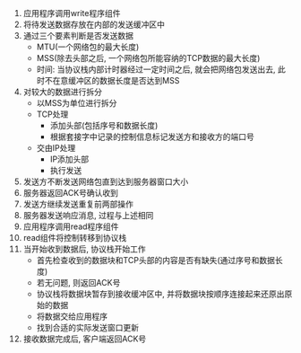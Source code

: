 1. 应用程序调用write程序组件
2. 将待发送数据存放在内部的发送缓冲区中
3. 通过三个要素判断是否发送数据
    * MTU(一个网络包的最大长度)
    * MSS(除去头部之后, 一个网络包所能容纳的TCP数据的最大长度)
    * 时间: 当协议栈内部计时器经过一定时间之后, 就会把网络包发送出去, 此时不在意缓冲区的数据长度是否达到MSS
4. 对较大的数据进行拆分
    * 以MSS为单位进行拆分
    * TCP处理
        * 添加头部(包括序号和数据长度)
        * 根据套接字中记录的控制信息标记发送方和接收方的端口号
    * 交由IP处理
        * IP添加头部
        * 执行发送
5. 发送方不断发送网络包直到达到服务器窗口大小
6. 服务器返回ACK号确认收到
7. 发送方继续发送重复前两部操作
8. 服务器发送响应消息, 过程与上述相同
9. 应用程序调用read程序组件
10. read组件将控制转移到协议栈
11. 当开始收到数据后, 协议栈开始工作
    * 首先检查收到的数据块和TCP头部的内容是否有缺失(通过序号和数据长度)
    * 若无问题, 则返回ACK号
    * 协议栈将数据块暂存到接收缓冲区中, 并将数据块按顺序连接起来还原出原始的数据
    * 将数据交给应用程序
    * 找到合适的实际发送窗口更新
12. 接收数据完成后, 客户端返回ACK号